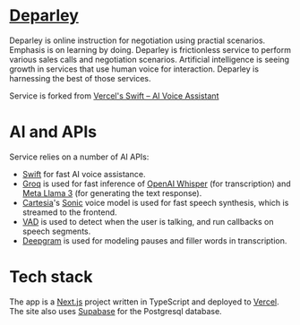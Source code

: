# [Deparley](https://www.deparley.com)

Deparley is online instruction for negotiation using practial scenarios. Emphasis is on learning by doing. Deparley is frictionless service to perform various sales calls and negotiation scenarios. Artificial intelligence is seeing growth in services that use human voice for interaction. Deparley is harnessing the best of those services.

Service is forked from [Vercel's Swift – AI Voice Assistant](https://vercel.com/templates/next.js/swift-ai-voice-assistant)

# AI and APIs

Service relies on a number of AI APIs: 

-   [Swift](https://swift-ai.vercel.app) for fast AI voice assistance.
-   [Groq](https://groq.com) is used for fast inference of [OpenAI Whisper](https://github.com/openai/whisper) (for transcription) and [Meta Llama 3](https://llama.meta.com/llama3/) (for generating the text response).
-   [Cartesia](https://cartesia.ai)'s [Sonic](https://cartesia.ai/sonic) voice model is used for fast speech synthesis, which is streamed to the frontend.
-   [VAD](https://www.vad.ricky0123.com/) is used to detect when the user is talking, and run callbacks on speech segments.
-   [Deepgram](https://www.deepgram.com) is used for modeling pauses and filler words in transcription. 

# Tech stack

The app is a [Next.js](https://nextjs.org) project written in TypeScript and deployed to [Vercel](https://vercel.com). The site also uses [Supabase](https://www.supabase.com) for the Postgresql database.
